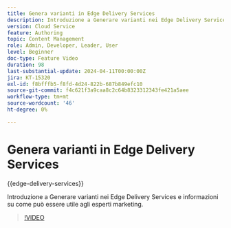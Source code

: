 ```yaml
---
title: Genera varianti in Edge Delivery Services
description: Introduzione a Generare varianti nei Edge Delivery Services e informazioni su come può essere utile agli esperti marketing.
version: Cloud Service
feature: Authoring
topic: Content Management
role: Admin, Developer, Leader, User
level: Beginner
doc-type: Feature Video
duration: 98
last-substantial-update: 2024-04-11T00:00:00Z
jira: KT-15320
exl-id: f8bfffb5-f8fd-4d24-822b-687b849efc10
source-git-commit: f4c621f3a9caa8c2c64b8323312343fe421a5aee
workflow-type: tm+mt
source-wordcount: '46'
ht-degree: 0%

---
```


# Genera varianti in Edge Delivery Services

{{edge-delivery-services}}

Introduzione a Generare varianti nei Edge Delivery Services e informazioni su come può essere utile agli esperti marketing.

>[!VIDEO](https://video.tv.adobe.com/v/3428304/?learn=on)
